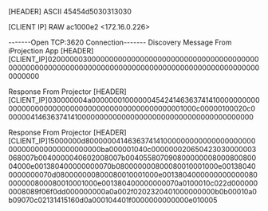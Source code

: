 [HEADER] ASCII
45454d5030313030 <EEMP0100>

[CLIENT IP] RAW
ac1000e2 <172.16.0.226>

-------Open TCP:3620 Connection-------
Discovery Message From iProjection App
[HEADER][CLIENT_IP]0200000030000000000000000000000000000000000000000000000000000000000000000000000000000000000000000000000000000000

Response From Projector
[HEADER][CLIENT_IP]030000004a00000001000000454241463637414100000000000000000000000000000000000000000000000001000c00000100020c0000004146363741410000000000000000000000000000000000000000

Response From Projector
[HEADER][CLIENT_IP]15000000d8000000414636374141000000000000000000000000000000000000000000ba000001040c000000020650423030000003068007b0040000040602008007b00405580709080000000800080080004000e001380400000000070b080000000800080010001000e001380400000000070d080000000800080010001000e0013804000000000000080000000800080010001000e001380400000000070a0100010c022d0000000008089f06f0dd000000000a0a002f0202320401000000000b0b00010a0b09070c02131415160d0a000104401f0000000000000e010005

